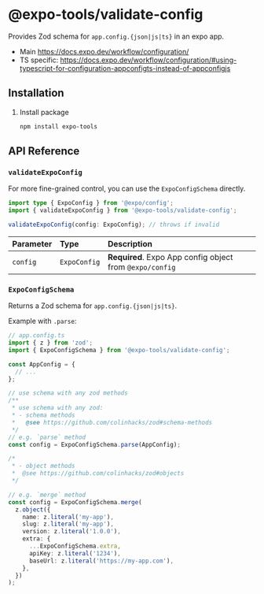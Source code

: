 # @expo-tools/validate-config

Provides Zod schema for `app.config.{json|js|ts}` in an expo app.

- Main <https://docs.expo.dev/workflow/configuration/>
- TS specific: <https://docs.expo.dev/workflow/configuration/#using-typescript-for-configuration-appconfigts-instead-of-appconfigjs>

## Installation

1. Install package

   ```sh
   npm install expo-tools
   ```

## API Reference

### `validateExpoConfig`

For more fine-grained control, you can use the `ExpoConfigSchema` directly.

```ts
import type { ExpoConfig } from '@expo/config';
import { validateExpoConfig } from '@expo-tools/validate-config';

validateExpoConfig(config: ExpoConfig); // throws if invalid
```

| Parameter | Type         | Description                                              |
| :-------- | :----------- | :------------------------------------------------------- |
| `config`  | `ExpoConfig` | **Required**. Expo App config object from `@expo/config` |

### `ExpoConfigSchema`

Returns a Zod schema for `app.config.{json|js|ts}`.

Example with `.parse`:

```ts
// app.config.ts
import { z } from 'zod';
import { ExpoConfigSchema } from '@expo-tools/validate-config';

const AppConfig = {
  // ...
};

// use schema with any zod methods
/**
 * use schema with any zod:
 * - schema methods
 *   @see https://github.com/colinhacks/zod#schema-methods
 */
// e.g. `parse` method
const config = ExpoConfigSchema.parse(AppConfig);

/*
 * - object methods
 *  @see https://github.com/colinhacks/zod#objects
 */

// e.g. `merge` method
const config = ExpoConfigSchema.merge(
  z.object({
    name: z.literal('my-app'),
    slug: z.literal('my-app'),
    version: z.literal('1.0.0'),
    extra: {
      ...ExpoConfigSchema.extra,
      apiKey: z.literal('1234'),
      baseUrl: z.literal('https://my-app.com'),
    },
  })
);
```
